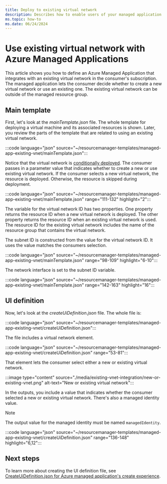```yaml
---
title: Deploy to existing virtual network
description: Describes how to enable users of your managed application to select an existing virtual network. The virtual network can be outside of the managed application.
ms.topic: how-to
ms.date: 06/24/2024
---
```


# Use existing virtual network with Azure Managed Applications

This article shows you how to define an Azure Managed Application that integrates with an existing virtual network in the consumer's subscription. The managed application lets the consumer decide whether to create a new virtual network or use an existing one. The existing virtual network can be outside of the managed resource group.

## Main template

First, let's look at the _mainTemplate.json_ file. The whole template for deploying a virtual machine and its associated resources is shown. Later, you review the parts of the template that are related to using an existing virtual network.

:::code language="json" source="~/resourcemanager-templates/managed-app-existing-vnet/mainTemplate.json":::

Notice that the virtual network is [conditionally deployed](../templates/conditional-resource-deployment.md). The consumer passes in a parameter value that indicates whether to create a new or use existing virtual network. If the consumer selects a new virtual network, the resource is deployed. Otherwise, the resource is skipped during deployment.

:::code language="json" source="~/resourcemanager-templates/managed-app-existing-vnet/mainTemplate.json" range="111-132" highlight="2":::

The variable for the virtual network ID has two properties. One property returns the resource ID when a new virtual network is deployed. The other property returns the resource ID when an existing virtual network is used. The resource ID for the existing virtual network includes the name of the resource group that contains the virtual network.

The subnet ID is constructed from the value for the virtual network ID. It uses the value matches the consumers selection.

:::code language="json" source="~/resourcemanager-templates/managed-app-existing-vnet/mainTemplate.json" range="98-109" highlight="6-10":::

The network interface is set to the subnet ID variable.

:::code language="json" source="~/resourcemanager-templates/managed-app-existing-vnet/mainTemplate.json" range="142-163" highlight="16":::

## UI definition

Now, let's look at the _createUiDefinition.json_ file. The whole file is:

:::code language="json" source="~/resourcemanager-templates/managed-app-existing-vnet/createUiDefinition.json":::

The file includes a virtual network element.

:::code language="json" source="~/resourcemanager-templates/managed-app-existing-vnet/createUiDefinition.json" range="53-81":::

That element lets the consumer select either a new or existing virtual network.

:::image type="content" source="./media/existing-vnet-integration/new-or-existing-vnet.png" alt-text="New or existing virtual network":::

In the outputs, you include a value that indicates whether the consumer selected a new or existing virtual network. There's also a managed identity value.

> [!NOTE]
> The output value for the managed identity must be named `managedIdentity`.

:::code language="json" source="~/resourcemanager-templates/managed-app-existing-vnet/createUiDefinition.json" range="136-148" highlight="6,12":::

## Next steps

To learn more about creating the UI definition file, see [CreateUiDefinition.json for Azure managed application's create experience](create-uidefinition-overview.md).

